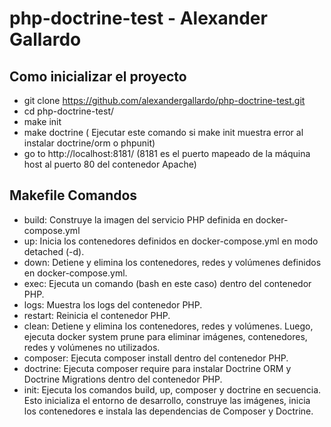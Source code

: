 # php-doctrine-test - Alexander Gallardo

## Como inicializar el proyecto
- git clone https://github.com/alexandergallardo/php-doctrine-test.git
- cd php-doctrine-test/
- make init
- make doctrine ( Ejecutar este comando si make init muestra error al instalar doctrine/orm o phpunit)
- go to http://localhost:8181/  (8181 es el puerto mapeado de la máquina host al puerto 80 del contenedor Apache)

## Makefile Comandos
- build: Construye la imagen del servicio PHP definida en docker-compose.yml
- up: Inicia los contenedores definidos en docker-compose.yml en modo detached (-d).
- down: Detiene y elimina los contenedores, redes y volúmenes definidos en docker-compose.yml. 
- exec: Ejecuta un comando (bash en este caso) dentro del contenedor PHP. 
- logs: Muestra los logs del contenedor PHP. 
- restart: Reinicia el contenedor PHP. 
- clean: Detiene y elimina los contenedores, redes y volúmenes. Luego, ejecuta docker system prune para eliminar imágenes, contenedores, redes y volúmenes no utilizados. 
- composer: Ejecuta composer install dentro del contenedor PHP. 
- doctrine: Ejecuta composer require para instalar Doctrine ORM y Doctrine Migrations dentro del contenedor PHP. 
- init: Ejecuta los comandos build, up, composer y doctrine en secuencia. Esto inicializa el entorno de desarrollo, construye las imágenes, inicia los contenedores e instala las dependencias de Composer y Doctrine.